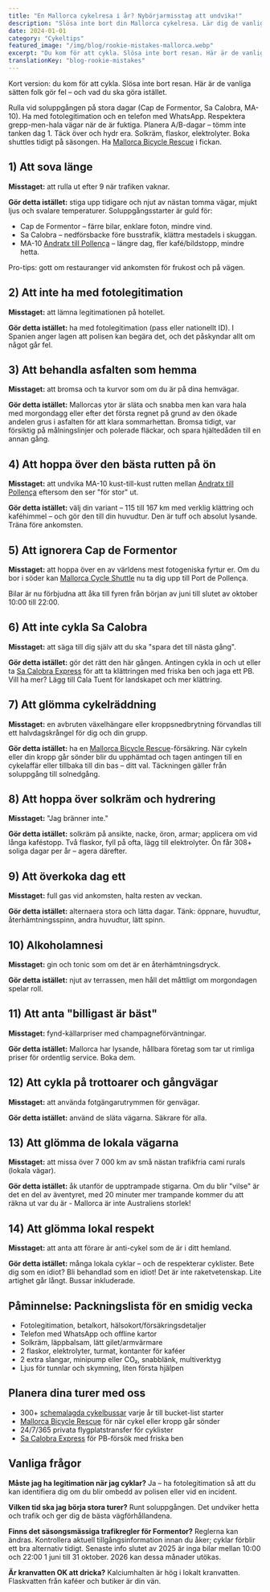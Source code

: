 ```yaml
---
title: "En Mallorca cykelresa i år? Nybörjarmisstag att undvika!"
description: "Slösa inte bort din Mallorca cykelresa. Lär dig de vanliga nybörjarmistagen och vad du ska göra istället – från soluppgångsst arter till viktig utrustning och lokal etikett."
date: 2024-01-01
category: "Cykeltips"
featured_image: "/img/blog/rookie-mistakes-mallorca.webp"
excerpt: "Du kom för att cykla. Slösa inte bort resan. Här är de vanliga sätten folk gör fel – och vad du ska göra istället."
translationKey: "blog-rookie-mistakes"
---
```


Kort version: du kom för att cykla. Slösa inte bort resan. Här är de vanliga sätten folk gör fel – och vad du ska göra istället.

Rulla vid soluppgången på stora dagar (Cap de Formentor, Sa Calobra, MA-10).
Ha med fotolegitimation och en telefon med WhatsApp.
Respektera grepp-men-hala vägar när de är fuktiga.
Planera A/B-dagar – tömm inte tanken dag 1.
Täck över och hydr era. Solkräm, flaskor, elektrolyter.
Boka shuttles tidigt på säsongen. Ha <a href="https://mallorcacycleshuttle.company.site/products/Rescue-&-Recovery-c15728236" target="_blank">Mallorca Bicycle Rescue</a> i fickan.

## 1) Att sova länge
**Misstaget:** att rulla ut efter 9 när trafiken vaknar.

**Gör detta istället:** stiga upp tidigare och njut av nästan tomma vägar, mjukt ljus och svalare temperaturer. Soluppgångsstarter är guld för:

- Cap de Formentor – färre bilar, enklare foton, mindre vind.
- Sa Calobra – nedförsbacke före busstrafik, klättra mestadels i skuggan.
- MA-10 <a href="/sv/cykel-shuttle/andratx-pollenca-guide/" target="_blank">Andratx till Pollença</a> – längre dag, fler kafé/bildstopp, mindre hetta.

Pro-tips: gott om restauranger vid ankomsten för frukost och på vägen.

## 2) Att inte ha med fotolegitimation
**Misstaget:** att lämna legitimationen på hotellet.

**Gör detta istället:** ha med fotolegitimation (pass eller nationellt ID). I Spanien anger lagen att polisen kan begära det, och det påskyndar allt om något går fel.

## 3) Att behandla asfalten som hemma
**Misstaget:** att bromsa och ta kurvor som om du är på dina hemvägar.

**Gör detta istället:** Mallorcas ytor är släta och snabba men kan vara hala med morgondagg eller efter det första regnet på grund av den ökade andelen grus i asfalten för att klara sommarhettan. Bromsa tidigt, var försiktig på målningslinjer och polerade fläckar, och spara hjältedåden till en annan gång.

## 4) Att hoppa över den bästa rutten på ön
**Misstaget:** att undvika MA-10 kust-till-kust rutten mellan <a href="/sv/cykel-shuttle/andratx-pollenca-guide/" target="_blank">Andratx till Pollença</a> eftersom den ser "för stor" ut.

**Gör detta istället:** välj din variant – 115 till 167 km med verklig klättring och kaféhimmel – och gör den till din huvudtur. Den är tuff och absolut lysande. Träna före ankomsten.

## 5) Att ignorera Cap de Formentor
**Misstaget:** att hoppa över en av världens mest fotogeniska fyrtur er. Om du bor i söder kan <a href="https://mallorcacycleshuttle.company.site/products/Scheduled-Bike-Buses-c15728235" target="_blank">Mallorca Cycle Shuttle</a> nu ta dig upp till Port de Pollença.

Bilar är nu förbjudna att åka till fyren från början av juni till slutet av oktober 10:00 till 22:00.

## 6) Att inte cykla Sa Calobra
**Misstaget:** att säga till dig själv att du ska "spara det till nästa gång".

**Gör detta istället:** gör det rätt den här gången. Antingen cykla in och ut eller ta <a href="https://mallorcacycleshuttle.company.site/products/Scheduled-Bike-Buses-c15728235" target="_blank">Sa Calobra Express</a> för att ta klättringen med friska ben och jaga ett PB. Vill ha mer? Lägg till Cala Tuent för landskapet och mer klättring.

## 7) Att glömma cykelräddning
**Misstaget:** en avbruten växelhängare eller kroppsnedbrytning förvandlas till ett halvdagskrångel för dig och din grupp.

**Gör detta istället:** ha en <a href="https://mallorcacycleshuttle.company.site/products/Rescue-&-Recovery-c15728236" target="_blank">Mallorca Bicycle Rescue</a>-försäkring. När cykeln eller din kropp går sönder blir du upphämtad och tagen antingen till en cykelaffär eller tillbaka till din bas – ditt val. Täckningen gäller från soluppgång till solnedgång.

## 8) Att hoppa över solkräm och hydrering
**Misstaget:** "Jag bränner inte."

**Gör detta istället:** solkräm på ansikte, nacke, öron, armar; applicera om vid långa kaféstopp. Två flaskor, fyll på ofta, lägg till elektrolyter. Ön får 308+ soliga dagar per år – agera därefter.

## 9) Att överkoka dag ett
**Misstaget:** full gas vid ankomsten, halta resten av veckan.

**Gör detta istället:** alternaera stora och lätta dagar. Tänk: öppnare, huvudtur, återhämtningsspinn, andra huvudtur, lätt spinn.

## 10) Alkoholamnesi
**Misstaget:** gin och tonic som om det är en återhämtningsdryck.

**Gör detta istället:** njut av terrassen, men håll det måttligt om morgondagen spelar roll.

## 11) Att anta "billigast är bäst"
**Misstaget:** fynd-källarpriser med champagneförväntningar.

**Gör detta istället:** Mallorca har lysande, hållbara företag som tar ut rimliga priser för ordentlig service. Boka dem.

## 12) Att cykla på trottoarer och gångvägar
**Misstaget:** att använda fotgängarutrymmen för genvägar.

**Gör detta istället:** använd de släta vägarna. Säkrare för alla.

## 13) Att glömma de lokala vägarna
**Misstaget:** att missa över 7 000 km av små nästan trafikfria cami rurals (lokala vägar).

**Gör detta istället:** åk utanför de upptrampade stigarna. Om du blir "vilse" är det en del av äventyret, med 20 minuter mer trampande kommer du att räkna ut var du är - Mallorca är inte Australiens storlek!

## 14) Att glömma lokal respekt
**Misstaget:** att anta att förare är anti-cykel som de är i ditt hemland.

**Gör detta istället:** många lokala cyklar – och de respekterar cyklister. Bete dig som en idiot? Bli behandlad som en idiot! Det är inte raketvetenskap. Lite artighet går långt. Bussar inkluderade.

## Påminnelse: Packningslista för en smidig vecka
- Fotolegitimation, betalkort, hälsokort/försäkringsdetaljer
- Telefon med WhatsApp och offline kartor
- Solkräm, läppbalsam, lätt gilet/armvärmare
- 2 flaskor, elektrolyter, turmat, kontanter för kaféer
- 2 extra slangar, minipump eller CO₂, snabblänk, multiverktyg
- Ljus för tunnlar och skymning, liten första hjälpen

## Planera dina turer med oss
- 300+ <a href="https://mallorcacycleshuttle.company.site/products/Scheduled-Bike-Buses-c15728235" target="_blank">schemalagda cykelbussar</a> varje år till bucket-list starter
- <a href="https://mallorcacycleshuttle.company.site/products/Rescue-&-Recovery-c15728236" target="_blank">Mallorca Bicycle Rescue</a> för när cykel eller kropp går sönder
- 24/7/365 privata flygplatstransfer för cyklister
- <a href="https://mallorcacycleshuttle.company.site/products/Scheduled-Bike-Buses-c15728235" target="_blank">Sa Calobra Express</a> för PB-försök med friska ben

## Vanliga frågor

**Måste jag ha legitimation när jag cyklar?**
Ja – ha fotolegitimation så att du kan identifiera dig om du blir ombedd av polisen eller vid en incident.

**Vilken tid ska jag börja stora turer?**
Runt soluppgången. Det undviker hetta och trafik och ger dig de bästa vägförhållandena.

**Finns det säsongsmässiga trafikregler för Formentor?**
Reglerna kan ändras. Kontrollera aktuell tillgångsinformation innan du åker; cyklar förblir ett bra alternativ tidigt. Senaste info slutet av 2025 är inga bilar mellan 10:00 och 22:00 1 juni till 31 oktober. 2026 kan dessa månader utökas.

**Är kranvatten OK att dricka?**
Kalciumhalten är hög i lokalt kranvatten. Flaskvatten från kaféer och butiker är din vän.
